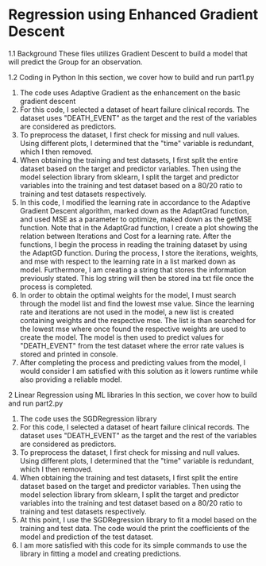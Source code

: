 # Regression using Enhanced Gradient Descent

1.1 Background
  These files utilizes Gradient Descent to build a model that will predict the Group for an observation. 

1.2 Coding in Python
In this section, we cover how to build and run part1.py

1. The code uses Adaptive Gradient as the enhancement on the basic gradient descent
2. For this code, I selected a dataset of heart failure clinical records. The dataset uses "DEATH_EVENT" as the target and the rest of the variables are considered as predictors.
3. To preprocess the dataset, I first check for missing and null values. Using different plots, I determined that the "time" variable is redundant, which I then removed.
4. When obtaining the training and test datasets, I first split the entire dataset based on the target and predictor variables. Then using the model selection library from sklearn, I split the target and predictor variables into the training and test dataset based on a 80/20 ratio to training and test datasets respectively.
5. In this code, I modified the learning rate in accordance to the Adaptive Gradient Descent algorithm, marked down as the AdaptGrad function, and used MSE as a parameter to optimize, maked down as the getMSE function. Note that in the AdaptGrad function, I create a plot showing the relation between Iterations and Cost for a learning rate. After the functions, I begin the process in reading the training dataset by using the AdaptGD function. During the process, I store the iterations, weights, and mse with respect to the learning rate in a list marked down as model. Furthermore, I am creating a string that stores the information previously stated. This log string will then be stored ina txt file once the process is completed.
6. In order to obtain the optimal weights for the model, I must search through the model list and find the lowest mse value. Since the learning rate and iterations are not used in the model, a new list is created containing weights and the respective mse. The list is than searched for the lowest mse where once found the respective weights are used to create the model. The model is then used to predict values for "DEATH_EVENT" from the test dataset where the error rate values is stored and printed in console.
7. After completing the process and predicting values from the model, I would consider I am satisfied with this solution as it lowers runtime while also providing a reliable model.

2 Linear Regression using ML libraries
In this section, we cover how to build and run part2.py

1. The code uses the SGDRegression library
2. For this code, I selected a dataset of heart failure clinical records. The dataset uses "DEATH_EVENT" as the target and the rest of the variables are considered as predictors.
3. To preprocess the dataset, I first check for missing and null values. Using different plots, I determined that the "time" variable is redundant, which I then removed.
4. When obtaining the training and test datasets, I first split the entire dataset based on the target and predictor variables. Then using the model selection library from sklearn, I split the target and predictor variables into the training and test dataset based on a 80/20 ratio to training and test datasets respectively.
5. At this point, I use the SGDRegression library to fit a model based on the training and test data. The code would the print the coefficients of the model and prediction of the test dataset.
6. I am more satisfied with this code for its simple commands to use the library in fitting a model and creating predictions.
